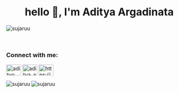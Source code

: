 <h1 align="center">hello 👋, I'm Aditya Argadinata</h1>

<p align="left"><img src="https://komarev.com/ghpvc/?username=sujaruu&label=Profile%20views&color=0e75b6&style=flat" alt="sujaruu" /></p>


</td><td valign="top" width="33%">

</td><td valign="top" width="33%">
<br>

<h3 align="left">Connect with me:</h3>
<p align="left">
  <a href="https://fb.com/adityo argo" target="blank"
    ><img align="center" src="https://raw.githubusercontent.com/rahuldkjain/github-profile-readme-generator/master/src/images/icons/Social/facebook.svg" alt="adityo argo" height="30" width="40"
  /></a>
  <a href="https://instagram.com/aditya_arga1" target="blank"
    ><img align="center" src="https://raw.githubusercontent.com/rahuldkjain/github-profile-readme-generator/master/src/images/icons/Social/instagram.svg" alt="aditya_arga1" height="30" width="40"
  /></a>
  <a href="https://discord.gg/https://discord.gg/j85wGdn3" target="blank"
    ><img align="center" src="https://raw.githubusercontent.com/rahuldkjain/github-profile-readme-generator/master/src/images/icons/Social/discord.svg" alt="https://discord.gg/j85wGdn3" height="30" width="40"
  /></a>
</p>

<div>
<p><img align="left" src="https://github-readme-stats.vercel.app/api/top-langs?username=sujaruu&show_icons=true&locale=en&layout=compact" alt="sujaruu" /></p>

<p><img align="center" src="https://github-readme-streak-stats.herokuapp.com/?user=sujaruu&" alt="sujaruu" /></p>
</div>
